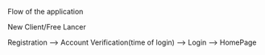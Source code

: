 Flow of the application

New Client/Free Lancer

Registration --> Account Verification(time of login) --> Login --> HomePage
